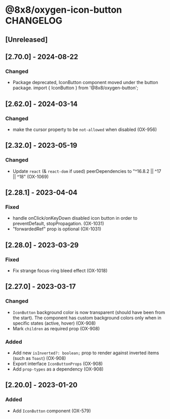 # @8x8/oxygen-icon-button CHANGELOG

## [Unreleased]

## [2.70.0] - 2024-08-22

### Changed

- Package deprecated, IconButton component moved under the button package. import { IconButton } from '@8x8/oxygen-button';

## [2.62.0] - 2024-03-14

### Changed

- make the cursor property to be `not-allowed` when disabled (OX-956)

## [2.32.0] - 2023-05-19

### Changed

- Update `react` (& `react-dom` if used) peerDependencies to "^16.8.2 || ^17 || ^18" (OX-1069)

## [2.28.1] - 2023-04-04

### Fixed

- handle onClick/onKeyDown disabled icon button in order to preventDefault, stopPropagation. (OX-1031)
- "forwardedRef" prop is optional (OX-1031)

## [2.28.0] - 2023-03-29

### Fixed

- Fix strange focus-ring bleed effect (OX-1018)

## [2.27.0] - 2023-03-17

### Changed

- `IconButton` background color is now transparent (should have been from the start). The component has custom background colors only when in specific states (active, hover) (OX-908)
- Mark `children` as required prop (OX-908)

### Added

- Add new `isInverted?: boolean;` prop to render against inverted items (such as `Toast`) (OX-908)
- Export interface `IconButtonProps` (OX-908)
- Add `prop-types` as a dependency (OX-908)

## [2.20.0] - 2023-01-20

### Added

- Add `IconButton` component (OX-579)
